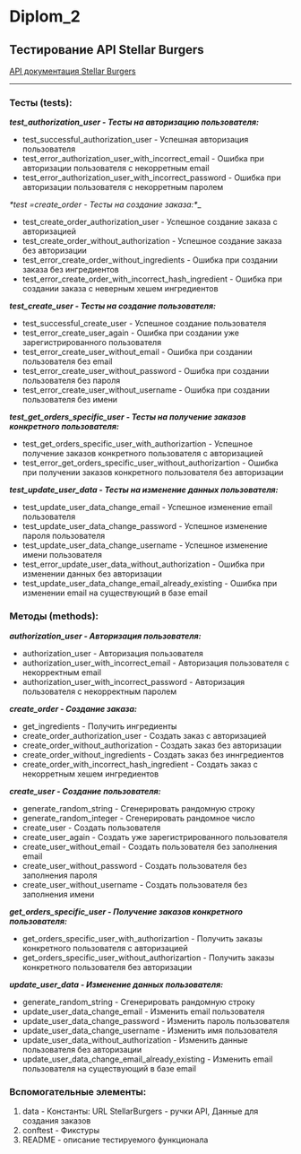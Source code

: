 # Diplom_2
## __Тестирование API Stellar Burgers__ 
[API документация Stellar Burgers](https://code.s3.yandex.net/qa-automation-engineer/python-full/diploma/api-documentation.pdf?etag=3403196b527ca03259bfd0cb41163a89 "Перейти")

___

### __Тесты (tests):__  
__*test_authorization_user - Тесты на авторизацию пользователя:*__
- test_successful_authorization_user - Успешная авторизация пользователя
- test_error_authorization_user_with_incorrect_email - Ошибка при авторизации пользователя с некорретным email
- test_error_authorization_user_with_incorrect_password - Ошибка при авторизации пользователя с некорретным паролем

__*test_ =create_order - Тесты на создание заказа:*__
- test_create_order_authorization_user - Успешное создание заказа с авторизацией
- test_create_order_without_authorization - Успешное создание заказа без авторизации
- test_error_create_order_without_ingredients - Ошибка при создании заказа без ингредиентов
- test_error_create_order_with_incorrect_hash_ingredient - Ошибка при создании заказа с неверным хешем ингредиентов

__*test_create_user - Тесты на создание пользователя:*__
- test_successful_create_user - Успешное создание пользователя
- test_error_create_user_again - Ошибка при создании уже зарегистрированного пользователя
- test_error_create_user_without_email - Ошибка при создании пользователя без email
- test_error_create_user_without_password - Ошибка при создании пользователя без пароля
- test_error_create_user_without_username - Ошибка при создании пользователя без имени

__*test_get_orders_specific_user - Тесты на получение заказов конкретного пользователя:*__
- test_get_orders_specific_user_with_authorizartion - Успешное получение заказов конкретного пользователя с авторизацией
- test_error_get_orders_specific_user_without_authorizartion - Ошибка при получении заказов конкретного пользователя без авторизации

__*test_update_user_data - Тесты на изменение данных пользователя:*__
- test_update_user_data_change_email - Успешное изменение email пользователя
- test_update_user_data_change_password - Успешное изменение пароля пользователя
- test_update_user_data_change_username - Успешное изменение имени пользователя
- test_error_update_user_data_without_authorization - Ошибка при изменении данных без авторизации
- test_update_user_data_change_email_already_existing - Ошибка при изменении email на существующий в базе email



### __Методы (methods):__
__*authorization_user - Авторизация пользователя:*__
- authorization_user - Авторизация пользователя
- authorization_user_with_incorrect_email - Авторизация пользователя с некорректным email
- authorization_user_with_incorrect_password - Авторизация пользователя с некорректным паролем

__*create_order - Создание заказа:*__
- get_ingredients - Получить ингредиенты
- create_order_authorization_user - Создать заказ с авторизацией
- create_order_without_authorization - Создать заказ без авторизации
- create_order_without_ingredients - Создать заказ без иннгредиентов
- create_order_with_incorrect_hash_ingredient - Создать заказ с некорретным хешем ингредиентов

__*create_user - Создание пользователя:*__
- generate_random_string - Сгенерировать рандомную строку
- generate_random_integer - Сгенерировать рандомное число
- create_user - Создать пользователя
- create_user_again - Создать уже зарегистрированного пользователя
- create_user_without_email - Создать пользователя без заполнения email
- create_user_without_password - Создать пользователя без заполнения пароля
- create_user_without_username - Создать пользователя без заполнения имени

__*get_orders_specific_user - Получение заказов конкретного пользователя:*__
- get_orders_specific_user_with_authorizartion - Получить заказы конкретного пользователя с авторизацией
- get_orders_specific_user_without_authorizartion - Получить заказы конкретного пользователя без авторизации

__*update_user_data - Изменение данных пользователя:*__
- generate_random_string - Сгенерировать рандомную строку
- update_user_data_change_email - Изменить email пользователя
- update_user_data_change_password - Изменить пароль пользователя
- update_user_data_change_username - Изменить имя пользователя
- update_user_data_without_authorization - Изменить данные пользователя без авторизации
- update_user_data_change_email_already_existing - Изменить email пользователя на существующий в базе email


### __Вспомогательные элементы:__
1. data - Константы: URL StellarBurgers - ручки API, Данные для создания заказов
2. conftest - Фикстуры
3. README - описание тестируемого функционала
